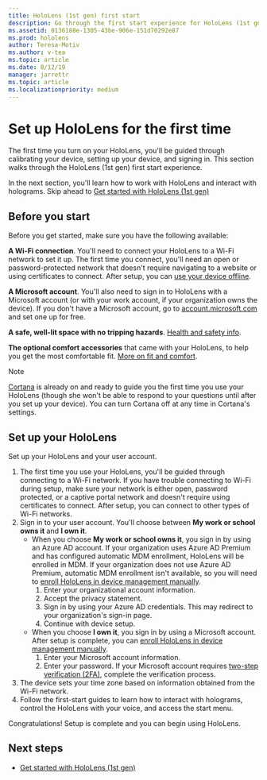 ```yaml
---
title: HoloLens (1st gen) first start
description: Go through the first start experience for HoloLens (1st gen).
ms.assetid: 0136188e-1305-43be-906e-151d70292e87
ms.prod: hololens
author: Teresa-Motiv
ms.author: v-tea
ms.topic: article
ms.date: 8/12/19
manager: jarrettr
ms.topic: article
ms.localizationpriority: medium
---
```


# Set up HoloLens for the first time

The first time you turn on your HoloLens, you'll be guided through calibrating your device, setting up your device, and signing in.  This section walks through the HoloLens (1st gen) first start experience.

In the next section, you'll learn how to work with HoloLens and interact with holograms.  Skip ahead to [Get started with HoloLens (1st gen)](holographic-home.md)

## Before you start

Before you get started, make sure you have the following available:

**A Wi-Fi connection**. You'll need to connect your HoloLens to a Wi-Fi network to set it up. The first time you connect, you'll need an open or password-protected network that doesn't require navigating to a website or using certificates to connect. After setup, you can [use your device offline](hololens-offline.md).

**A Microsoft account**. You'll also need to sign in to HoloLens with a Microsoft account (or with your work account, if your organization owns the device). If you don't have a Microsoft account, go to [account.microsoft.com](http://account.microsoft.com) and set one up for free.

**A safe, well-lit space with no tripping hazards**. [Health and safety info](http://go.microsoft.com/fwlink/p/?LinkId=746661).

**The optional comfort accessories** that came with your HoloLens, to help you get the most comfortable fit. [More on fit and comfort](https://support.microsoft.com/help/12632/hololens-fit-your-hololens).

> [!NOTE]
> [Cortana](hololens-cortana.md) is already on and ready to guide you the first time you use your HoloLens (though she won't be able to respond to your questions until after you set up your device). You can turn Cortana off at any time in Cortana's settings.

## Set up your HoloLens

Set up your HoloLens and your user account.

1. The first time you use your HoloLens, you'll be guided through connecting to a Wi-Fi network. If you have trouble connecting to Wi-Fi during setup, make sure your network is either open, password protected, or a captive portal network and doesn't require using certificates to connect. After setup, you can connect to other types of Wi-Fi networks.
1. Sign in to your user account.  You'll choose between **My work or school owns it** and **I own it**.
    - When you choose **My work or school owns it**, you sign in by using an Azure AD account. If your organization uses Azure AD Premium and has configured automatic MDM enrollment, HoloLens will be enrolled in MDM. If your organization does not use Azure AD Premium, automatic MDM enrollment isn't available, so you will need to [enroll HoloLens in device management manually](hololens-enroll-mdm.md#enroll-through-settings-app).
        1. Enter your organizational account information.
        1. Accept the privacy statement.
        1. Sign in by using your Azure AD credentials. This may redirect to your organization's sign-in page.
        1. Continue with device setup.
    - When you choose **I own it**, you sign in by using a Microsoft account. After setup is complete, you can [enroll HoloLens in device management manually](hololens-enroll-mdm.md#enroll-through-settings-app).
        1. Enter your Microsoft account information.
        1. Enter your password. If your Microsoft account requires [two-step verification (2FA)](https://blogs.technet.microsoft.com/microsoft_blog/2013/04/17/microsoft-account-gets-more-secure/), complete the verification process.
1. The device sets your time zone based on information obtained from the Wi-Fi network.
1. Follow the first-start guides to learn how to interact with holograms, control the HoloLens with your voice, and access the start menu.

Congratulations!  Setup is complete and you can begin using HoloLens.

## Next steps

- [Get started with HoloLens (1st gen)](holographic-home.md)
